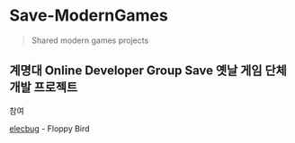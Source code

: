 # Save-ModernGames
> Shared modern games projects

## 계명대 Online Developer Group Save 옛날 게임 단체 개발 프로젝트

참여

[elecbug](https://github.com/elecbug) - Floppy Bird
